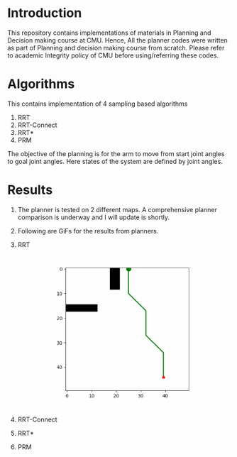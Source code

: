 # Introduction
This repository contains implementations of materials in Planning and Decision making course at CMU. 
Hence, All the planner codes were written as part of Planning and decision making course from scratch. Please refer to academic Integrity policy of CMU before using/referring these codes.

# Algorithms
This contains implementation of 4 sampling based algorithms
1. RRT
2. RRT-Connect
3. RRT*
4. PRM

The objective of the planning is for the arm to move from start joint angles to goal joint angles.
Here states of the system are defined by joint angles.

# Results
1. The planner is tested on 2 different maps. A comprehensive planner comparison is underway and I will update is shortly.
2. Following are GiFs for the results from planners.

1. RRT
![image](./Results/RRT_GIF.gif)

3. RRT-Connect

4. RRT*

5. PRM
